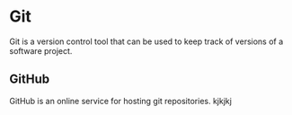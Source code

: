 # Git

Git is a version control tool that can be used to keep track of versions of a software project.

## GitHub

GitHub is an online service for hosting git repositories.
kjkjkj
